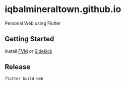 # iqbalmineraltown.github.io

Personal Web using Flutter

## Getting Started

Install [FVM](https://fvm.app/) or [Sidekick](https://github.com/leoafarias/sidekick)

## Release

`flutter build web`

